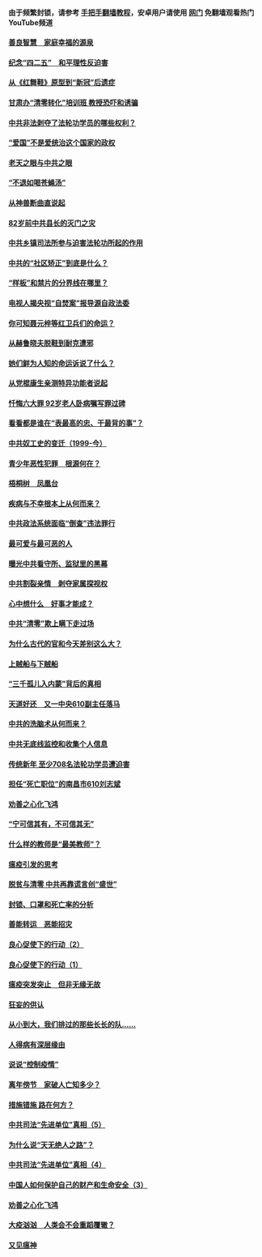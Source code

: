 #### 由于频繁封锁，请参考 [手把手翻墙教程](https://github.com/gfw-breaker/guides/wiki/)，安卓用户请使用 [网门](https://github.com/gfw-breaker/nogfw/blob/master/dl.md?t=04241601) 免翻墙观看热门YouTube频道 

#### [善良智慧　家庭幸福的源泉](../pages/19/423632.md?t=04241601) 

#### [纪念“四二五”　和平理性反迫害](../pages/19/423660.md?t=04241601) 

#### [从《红舞鞋》原型到“新冠”后遗症](../pages/19/423509.md?t=04241601) 

#### [甘肃办“清零转化”培训班 教授恐吓和诱骗](../pages/19/423498.md?t=04241601) 

#### [中共非法剥夺了法轮功学员的哪些权利？](../pages/19/423392.md?t=04241601) 

#### [“爱国”不是爱统治这个国家的政权](../pages/19/423029.md?t=04241601) 

#### [老天之眼与中共之眼](../pages/19/423378.md?t=04241601) 

#### [“不退如喝苍蝇汤”](../pages/19/423287.md?t=04241601) 

#### [从神兽断曲直说起](../pages/19/423201.md?t=04241601) 

#### [82岁前中共县长的灭门之灾](../pages/19/423055.md?t=04241601) 

#### [中共乡镇司法所参与迫害法轮功所起的作用](../pages/19/423064.md?t=04241601) 

#### [中共的“社区矫正”到底是什么？](../pages/19/422870.md?t=04241601) 

#### [“样板”和禁片的分界线在哪里？](../pages/19/422704.md?t=04241601) 

#### [电视人揭央视“自焚案”报导源自政法委](../pages/19/422770.md?t=04241601) 

#### [你可知聂元梓等红卫兵们的命运？](../pages/19/422848.md?t=04241601) 

#### [从赫鲁晓夫脱鞋到耐克遭邪](../pages/19/422826.md?t=04241601) 

#### [她们鲜为人知的命运诉说了什么？](../pages/19/422754.md?t=04241601) 

#### [从党棍康生亲测特异功能者说起](../pages/19/422657.md?t=04241601) 

#### [忏悔六大罪 92岁老人卧病嘱写罪过碑](../pages/19/422750.md?t=04241601) 

#### [看看都是谁在“表最高的忠、干最背的事”？](../pages/19/422703.md?t=04241601) 

#### [中共奴工史的变迁（1999-今）](../pages/19/422656.md?t=04241601) 

#### [青少年恶性犯罪　根源何在？](../pages/19/422449.md?t=04241601) 

#### [梧桐树　凤凰台](../pages/19/422442.md?t=04241601) 

#### [疾病与不幸根本上从何而来？](../pages/19/422438.md?t=04241601) 

#### [中共政法系统面临“倒查”违法罪行](../pages/19/422497.md?t=04241601) 

#### [最可爱与最可恶的人](../pages/19/422448.md?t=04241601) 

#### [曝光中共看守所、监狱里的黑幕](../pages/19/422390.md?t=04241601) 

#### [中共割裂亲情　剥夺家属探视权](../pages/19/422364.md?t=04241601) 

#### [心中想什么　好事才能成？](../pages/19/422318.md?t=04241601) 

#### [中共“清零”欺上瞒下走过场](../pages/19/422306.md?t=04241601) 

#### [为什么古代的官和今天差别这么大？](../pages/19/422228.md?t=04241601) 

#### [上贼船与下贼船](../pages/19/422276.md?t=04241601) 

#### [“三千孤儿入内蒙”背后的真相](../pages/19/422229.md?t=04241601) 

#### [天道好还　又一中央610副主任落马](../pages/19/422155.md?t=04241601) 

#### [中共的洗脑术从何而来？](../pages/19/422154.md?t=04241601) 

#### [中共无底线监控和收集个人信息](../pages/19/422039.md?t=04241601) 

#### [传统新年 至少708名法轮功学员遭迫害](../pages/19/421946.md?t=04241601) 

#### [担任“死亡职位”的南昌市610刘志斌](../pages/19/421957.md?t=04241601) 

#### [劝善之心化飞鸿](../pages/19/421164.md?t=04241601) 

#### [“宁可信其有，不可信其无”](../pages/19/421691.md?t=04241601) 

#### [什么样的教师是“最美教师”？](../pages/19/421755.md?t=04241601) 

#### [瘟疫引发的思考](../pages/19/421594.md?t=04241601) 

#### [脱贫与清零 中共再靠谎言创“盛世”](../pages/19/421590.md?t=04241601) 

#### [封锁、口罩和死亡率的分析](../pages/19/421495.md?t=04241601) 

#### [善能转运　恶能招灾](../pages/19/421334.md?t=04241601) 

#### [良心促使下的行动（2）](../pages/19/421361.md?t=04241601) 

#### [良心促使下的行动（1）](../pages/19/421302.md?t=04241601) 

#### [瘟疫突发突止　但非无缘无故](../pages/19/421281.md?t=04241601) 

#### [狂妄的供认](../pages/19/421199.md?t=04241601) 

#### [从小到大，我们排过的那些长长的队……](../pages/19/421243.md?t=04241601) 

#### [人得病有深层缘由](../pages/19/420864.md?t=04241601) 

#### [说说“控制疫情”](../pages/19/420831.md?t=04241601) 

#### [离年傍节　家破人亡知多少？](../pages/19/420563.md?t=04241601) 

#### [措施错施  路在何方？](../pages/19/420076.md?t=04241601) 

#### [中共司法“先进单位”真相（5）](../pages/19/419453.md?t=04241601) 

#### [为什么说“天无绝人之路”？](../pages/19/419618.md?t=04241601) 

#### [中共司法“先进单位”真相（4）](../pages/19/419452.md?t=04241601) 

#### [中国人如何保护自己的财产和生命安全（3）](../pages/19/419405.md?t=04241601) 

#### [劝善之心化飞鸿](../pages/19/418758.md?t=04241601) 

#### [大疫汹汹　人类会不会重蹈覆辙？](../pages/19/419691.md?t=04241601) 

#### [又见瘟神](../pages/19/419225.md?t=04241601) 

